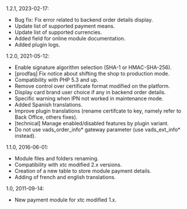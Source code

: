1.2.1, 2023-02-17:
- Bug fix: Fix error related to backend order details display.
- Update list of supported payment means.
- Update list of supported currencies.
- Added field for online module documentation.
- Added plugin logs.

1.2.0, 2021-05-12:
- Enable signature algorithm selection (SHA-1 or HMAC-SHA-256).
- [prodfaq] Fix notice about shifting the shop to production mode.
- Compatibility with PHP 5.3 and up.
- Remove control over certificate format modified on the platform.
- Display card brand user choice if any in backend order details.
- Specific warning when IPN not worked in maintenance mode.
- Added Spanish translations.
- Improve plugin translations (rename certifcate to key, namely refer to Back Office, others fixes).
- [technical] Manage enabled/disabled features by plugin variant.
- Do not use vads\_order\_info* gateway parameter (use vads\_ext\_info* instead).

1.1.0, 2016-06-01:
- Module files and folders renaming.
- Compatibility with xtc modified 2.x versions.
- Creation of a new table to store module payment details.
- Adding of french and english translations.

1.0, 2011-09-14:
- New payment module for xtc modified 1.x.